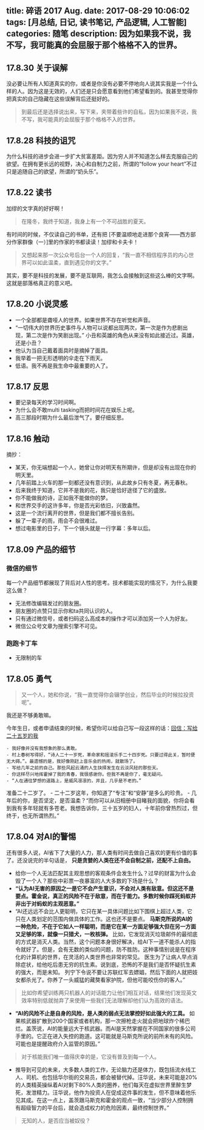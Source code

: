 title: 碎语 2017 Aug.
date: 2017-08-29 10:06:02
tags: [月总结, 日记, 读书笔记, 产品逻辑, 人工智能]
categories: 随笔
description: 因为如果我不说，我不写，我可能真的会屈服于那个格格不入的世界。
---

## 17.8.30 关于误解

没必要让所有人知道真实的你，或者是你没有必要不停地向人说其实我是一个什么样的人。因为这是无效的，人们还是只会愿意看到他们希望看到的。我甚至觉得你把真实的自己隐藏在这些误解背后还挺好的。

> 到最后还是选择说出来，写下来，夹带着些许的自私，因为如果我不说，我不写，我可能真的会屈服于那个格格不入的世界。

## 17.8.28 科技的诅咒

为什么科技的进步会进一步扩大贫富差距。因为穷人并不知道怎么样去克服自己的欲望。在拥有更长远的视野，决心和自制力之前，所谓的“follow your heart”不过只是追随自己的欲望，所谓的“奶头乐”。


## 17.8.22 读书

加缪的文字真的好好啊！

> 在隆冬，我终于知道，我身上有一个不可战胜的夏天。

有时间的时候，不仅读自己的书单，还有把 [不要温顺地走进那个良宵——西方部分作家群像（一）]里的作家的书都读读！加缪和卡夫卡！

> 又想起来那一次公众号后台一个人的回复，“我一直不相信程序员的内心世界可以如此温柔，直到遇见你的文字。”

其实，要不是科技的发展，要不是互联网，我怎么会接触到这些这么棒的文字啊。这就是部落格真正的意义吧。


## 17.8.20 小说灵感

- 一个全部都是聋哑人的世界。如果世界不存在听觉和声音。
- “一切伟大的世界历史事件与人物可以说都出现两次，第一次是作为悲剧出现，第二次是作为笑剧出现。” 小丑和英雄的角色从来没有如此接近过。英雄，还是小丑？
- 他认为当自己戴着面具时是摘掉了面具。
- 我举着一把无形透明的伞走在下雨天。
- 低语。我不再是我生命中最重要的人了。


## 17.8.17 反思

- 要记录每天的学习时间啊。
- 为什么会不敢multi tasking而把时间花在娱乐上呢。
- 高三那段时期为什么最后泄气了。要仔细反思。


## 17.8.16 触动

摘抄：
- 某天，你无端想起一个人，她曾让你对明天有所期许，但是却没有出现在你的明天里。
- 几年前踏上火车的那一刻都还没有意识到，从此故乡只有冬夏，再无春秋。
- 后来我终于知道，它并不是我的花，我只是恰好途径了它的盛放。
- 你不能做我的诗，正如我不能做你的梦。
- 和世界交手的这许多年，你是否光彩依旧，兴致盎然。
- 这是一个流行离开的世界，但是我们都不擅长告别。
- 躲了一辈子的雨，雨会不会很难过。
- 想过电影里的日子，下一个镜头就是一行字幕：多年以后。


## 17.8.09 产品的细节

### 微信的细节

每一个产品细节都展现了背后对人性的思考。技术都能实现的情况下，为什么我要这么做？

- 无法修改编辑发过的朋友圈。
- 朋友圈的点赞只显示你和ta共同认识的人。
- 只有通过微信号，或者扫码这么高成本的操作才可以添加另一个人为好友。
- 微信公众号文章为搜索引擎不可见。

### 跑跑卡丁车

- 无限制的车


## 17.8.05 勇气

> 又一个人，她和你说，“我一直觉得你会辍学创业，然后毕业的时候拉投资呢”。

我还是不够勇敢嘛。

今年生日，或者申请结束的时候，希望你可以给自己写一段这样的话：[回信：写给二十五岁的我](https://www.douban.com/note/620072808/)

	- 我好像并没有我想象的那么勇敢。
	- 村上春树写得好，“诗人二十一岁死，革命家和摇滚乐手二十四岁死。只要过得此关，暂时便无大碍。”。最遗憾的是，我好像刚赶上音乐会的热闹，就散场了。
	- 写给几年之前的自己。那些风起云涌的人生抉择发生在云淡风轻的那些天。
	- 你这样尽兴地挥霍掉了我的青春，我很感谢你。但我不再是你了，毫无疑问。
	- “人在通往梦想的道路上，是威风凛凛的，并且，几乎是不老的。”

准备二十二岁了。
	- 	二十二岁这年，你知道了“专注”和“安静”是多么的珍贵。
	- 几年后的你，是否坚定，是否温柔？“而你可以从旧相册中目睹我的面貌，你将会看到我有多年轻就有多苍老。我想告诉你，三十五岁的妇人，十年前你曾热烈过，但终于，也无所谓热烈。”


## 17.8.04 对AI的警惕

还有很多人说，AI省下了大量的人力，那人类有时间去做自己喜欢的更有价值的事了。还没说完的半句话是， **只是贪婪的人类在还不会自制之前，还配不上自由。**

- 给你一个人无法匹配其主观思想的客观条件会发生什么？过早的财富为什么会毁了一个人？那些中彩票一夜暴富的人大多数的下场是什么？
- **“认为AI无害的原因之一是它不会产生意识，不会对人类有敌意。但这还不是要点。霍金说，真正的风险不在于敌意，而在于能力。多数时候你踩死蚂蚁并非出于对蚂蚁的主观恶意。”**
- “AI还远远不会比人更聪明，它只在某一具体问题比如下围棋上超过人类，它只在人类划定的范围内做具体的工作。这也还不是要点。 **马斯克所说的AI的一种危险，不在于它如人一样聪明，而是它在某一方面足够强大但在另一方面又足够的笨，就像一只猎犬，一枚核弹。**
比如，它发现消灭垃圾邮件的最彻底的方式是消灭人类。当然，这个问题本身很好解决，给AI下一道不能杀人的指令就好了。但是，会有无数的类似的问题，防不胜防。这种事情别说是在程序化的计算机的世界，在灵活的人类世界也非常的常见。 医生为了让病人早点消除症状，给他吃后患无穷的抗生素。说到底，恐怖的不是我们是否怀疑抗生素的强大，而是未知。 列宁下令说不要让苏联红军去嫖娼，然后下面的人就把妓女都杀光了。你养了一头威猛的藏獒看家护院，但他可能咬伤你的客人。”
> 比如你希望训练两只机器人的对话能力让他们相互对话，结果他们发现英文效率特别低就抛弃了来使用一些我们无法理解却他们认为高效的语法。
- **“AI的风险不止是自身的风险，是人类的弱点无法掌控好如此强大的工具。** 如果核武器扩散到200个国家或者机构，那一次擦枪走火就会把地球炸个稀巴烂。盖茨说，AI的能量远大于核武器。而AI是天然掌握在不同国家的很多公司手里的。它正在进入失控的跑道。这可能就是马斯克所说的前所未有的风险。可能也是提醒政府介入监管的原因。”
> 对于核能我们唯一值得庆幸的是，它没有普及到每一个人。
- 推导到可见的未来，大多数人类的工作，无论脑力还是体力，既包括流水线工人、司机、也包括华尔街的交易员，都会被替代掉。汪华说，未来可能是20%的人类精英操纵着AI对剩下80%人类的圈养，他们每天在虚拟世界里醉生梦死，发泄精力。汪华说，他作为投资人在促成这件事的发生，但不意味着他乐见其成。在这一点上，盖茨跟马斯克和霍金的观点一致，“当少部分人控制拥有超级智力的平台后，就会造成权力的危险因素，最终控制世界。”
> 无知的人，是否应当被奴役？